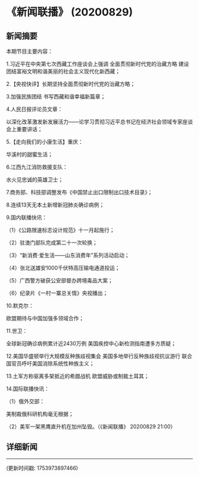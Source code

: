 # 《新闻联播》 (20200829)

## 新闻摘要

本期节目主要内容：

1.习近平在中央第七次西藏工作座谈会上强调 全面贯彻新时代党的治藏方略 建设团结富裕文明和谐美丽的社会主义现代化新西藏；

2.【央视快评】长期坚持全面贯彻新时代党的治藏方略；

3.加强民族团结 书写西藏和谐幸福新篇章；

4.人民日报评论员文章：

以深化改革激发新发展活力——论学习贯彻习近平总书记在经济社会领域专家座谈会上重要讲话；

5.【走向我们的小康生活】重庆：

华溪村的甜蜜生活；

6.江西九江消防救援支队：

水火见忠诚的英雄卫士；

7.商务部、科技部调整发布《中国禁止出口限制出口技术目录》；

8.连续13天无本土新增新冠肺炎确诊病例；

9.国内联播快讯：

（1）《公路限速标志设计规范》十一月起施行；

（2）驻澳门部队完成第二十一次轮换；

（3）“新消费·爱生活——山东消费年”系列活动启动；

（4）张北送雄安1000千伏特高压输电通道投运；

（5）广西警方破获公安部督办跨境毒品大案；

（6）纪录片《一村一寨总关情》央视播出；

10.默克尔：

欧盟期待与中国加强多领域合作；

11.世卫：

全球新冠确诊病例累计近2430万例 美国疾控中心新检测指南遭多方质疑；

12.美国华盛顿举行大规模反种族歧视集会 美国多地举行反种族歧视抗议游行 联合国官员呼吁美国消除系统性种族主义；

13.土军方称驱离多架抵近的希腊战机 欧盟威胁或制裁土耳其；

14.国际联播快讯：

（1）俄外交部：

美制裁俄科研机构毫无根据；

（2）美军一架黑鹰直升机在加州坠毁。（《新闻联播》 20200829 21:00）

## 详细新闻

---

(更新时间戳: 1753973897466)

